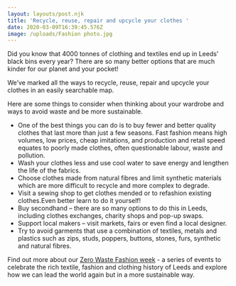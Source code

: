 ```yaml
---
layout: layouts/post.njk
title: 'Recycle, reuse, repair and upcycle your clothes '
date: 2020-03-09T16:39:45.576Z
image: /uploads/Fashion photo.jpg
---
```

Did you know that 4000 tonnes of clothing and textiles end up in Leeds' black bins every year? There are so many better options that are much kinder for our planet and your pocket!

We’ve marked all the ways to recycle, reuse, repair and upcycle your clothes in an easily searchable map.

Here are some things to consider when thinking about your wardrobe and ways to avoid waste and be more sustainable.

* One of the best things you can do is to buy fewer and better quality clothes that last more than just a few seasons.  Fast fashion means high volumes, low prices, cheap imitations, and production and retail speed equates to poorly made clothes, often questionable labour, waste and pollution.
* Wash your clothes less and use cool water to save energy and lengthen the life of the fabrics.
* Choose clothes made from natural fibres and limit synthetic materials which are more difficult to recycle and more complex to degrade.
* Visit a sewing shop to get clothes mended or to refashion existing clothes.Even better learn to do it yourself!
* Buy secondhand – there are so many options to do this in Leeds, including clothes exchanges, charity shops and pop-up swaps.
* Support local makers – visit markets, fairs or even find a local designer.
* Try to avoid garments that use a combination of textiles, metals and plastics such as zips, studs, poppers, buttons, stones, furs, synthetic and natural fibres.

Find out more about our [Zero Waste Fashion week](https://zerowastefashion.fashion.blog/fashion-week/) - a series of events to celebrate the rich textile, fashion and clothing history of Leeds and explore how we can lead the world again but in a more sustainable way.

<!--EndFragment-->